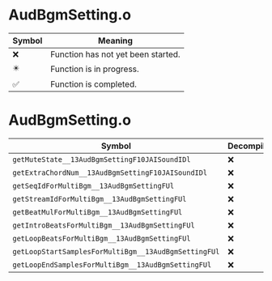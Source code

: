 # AudBgmSetting.o
| Symbol | Meaning 
| ------------- | ------------- 
| :x: | Function has not yet been started. 
| :eight_pointed_black_star: | Function is in progress. 
| :white_check_mark: | Function is completed. 


# AudBgmSetting.o
| Symbol | Decompiled? |
| ------------- | ------------- |
| `getMuteState__13AudBgmSettingF10JAISoundIDl` | :x: |
| `getExtraChordNum__13AudBgmSettingF10JAISoundIDl` | :x: |
| `getSeqIdForMultiBgm__13AudBgmSettingFUl` | :x: |
| `getStreamIdForMultiBgm__13AudBgmSettingFUl` | :x: |
| `getBeatMulForMultiBgm__13AudBgmSettingFUl` | :x: |
| `getIntroBeatsForMultiBgm__13AudBgmSettingFUl` | :x: |
| `getLoopBeatsForMultiBgm__13AudBgmSettingFUl` | :x: |
| `getLoopStartSamplesForMultiBgm__13AudBgmSettingFUl` | :x: |
| `getLoopEndSamplesForMultiBgm__13AudBgmSettingFUl` | :x: |
